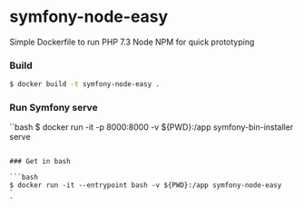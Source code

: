# symfony-node-easy

Simple Dockerfile to run PHP 7.3 Node NPM for quick prototyping

### Build

```bash
$ docker build -t symfony-node-easy .
```

### Run Symfony serve

``bash
$ docker run -it -p 8000:8000 -v ${PWD}:/app symfony-bin-installer serve
```

### Get in bash

```bash
$ docker run -it --entrypoint bash -v ${PWD}:/app symfony-node-easy
`
`
